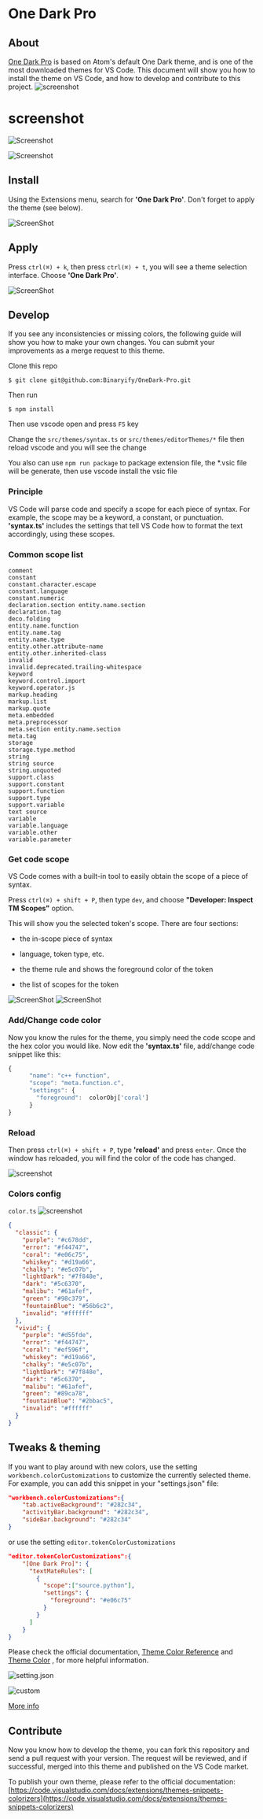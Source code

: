 # One Dark Pro

## About
[One Dark Pro](https://marketplace.visualstudio.com/items?itemName=zhuangtongfa.Material-theme) is based on Atom's default One Dark theme, and is one of the most downloaded themes for VS Code. This document will show you how to install the theme on VS Code, and how to develop and contribute to this project.
![screenshot](https://ws1.sinaimg.cn/large/006tNbRwgy1fvwjzw3c8fj31kw101adb.jpg)


# screenshot
![Screenshot](https://ws3.sinaimg.cn/large/006tNbRwgy1fvwkr6i199j31kw16otat.jpg)

![Screenshot](https://ws2.sinaimg.cn/large/006tNbRwgy1fvwkrv2rorj31kw16odhw.jpg)

## Install
Using the Extensions menu, search for **'One Dark Pro'**. Don't forget to apply the theme (see below).

![ScreenShot](https://ws2.sinaimg.cn/large/006tNbRwgy1fvwijszewzj31kw101doj.jpg)

## Apply
Press `ctrl(⌘) + k`, then press `ctrl(⌘) + t`, you will see a theme selection interface. Choose **'One Dark Pro'**.

![ScreenShot](https://ws1.sinaimg.cn/large/006tNbRwgy1fvwilva97dj31kw101k08.jpg)

## Develop 
If you see any inconsistencies or missing colors, the following guide will show you how to make your own changes. You can submit your improvements as a merge request to this theme.

Clone this repo
```
$ git clone git@github.com:Binaryify/OneDark-Pro.git
```
Then run

```
$ npm install 
```

Then use vscode open and press `F5` key

Change the `src/themes/syntax.ts` or `src/themes/editorThemes/*` file then reload vscode and you will see the change

You also can use `npm run package` to package extension file, the *.vsic file will be generate, then use vscode install the vsic file

### Principle
VS Code will parse code and specify a scope for each piece of syntax. For example, the scope may be a keyword, a constant, or punctuation. **'syntax.ts'** includes the settings that tell VS Code how to format the text accordingly, using these scopes.

### Common scope list

```
comment
constant
constant.character.escape
constant.language
constant.numeric
declaration.section entity.name.section
declaration.tag
deco.folding
entity.name.function
entity.name.tag
entity.name.type
entity.other.attribute-name
entity.other.inherited-class
invalid
invalid.deprecated.trailing-whitespace
keyword
keyword.control.import
keyword.operator.js
markup.heading
markup.list
markup.quote
meta.embedded
meta.preprocessor
meta.section entity.name.section
meta.tag
storage
storage.type.method
string
string source
string.unquoted
support.class
support.constant
support.function
support.type
support.variable
text source
variable
variable.language
variable.other
variable.parameter
```

### Get code scope
VS Code comes with a built-in tool to easily obtain the scope of a piece of syntax. 

Press `ctrl(⌘) + shift + P`, then type `dev`, and choose **"Developer: Inspect TM Scopes"** option.

This will show you the selected token's scope. There are four sections:

- the in-scope piece of syntax

- language, token type, etc.

- the theme rule and shows the foreground color of the token

- the list of scopes for the token

![ScreenShot](https://ws1.sinaimg.cn/large/006tNbRwgy1fvwjl9f2igj31kw101jxc.jpg)
![ScreenShot](https://ws2.sinaimg.cn/large/006tNbRwgy1fvwjlnqha0j31kw1017a3.jpg)

### Add/Change code color
Now you know the rules for the theme, you simply need the code scope and the hex color you would like. Now edit the **'syntax.ts'** file, add/change code snippet like this:

```js
{
      "name": "c++ function",
      "scope": "meta.function.c",
      "settings": {
        "foreground":  colorObj['coral']
      }
}
```


### Reload
Then press `ctrl(⌘) + shift + P`, type **'reload'** and press `enter`. Once the window has reloaded, you will find the color of the code has changed.

![screenshot](https://ws3.sinaimg.cn/large/006tNbRwgy1fvwjm9anuij31kw101aft.jpg)

### Colors config

`color.ts`
![screenshot](https://ws3.sinaimg.cn/large/006tNbRwgy1fvwjxs1cc0j31kw101n1h.jpg)

```json
{
  "classic": {
    "purple": "#c678dd",
    "error": "#f44747",
    "coral": "#e06c75",
    "whiskey": "#d19a66",
    "chalky": "#e5c07b",
    "lightDark": "#7f848e",
    "dark": "#5c6370",
    "malibu": "#61afef",
    "green": "#98c379",
    "fountainBlue": "#56b6c2",
    "invalid": "#ffffff"
  },
  "vivid": {
    "purple": "#d55fde",
    "error": "#f44747",
    "coral": "#ef596f",
    "whiskey": "#d19a66",
    "chalky": "#e5c07b",
    "lightDark": "#7f848e",
    "dark": "#5c6370",
    "malibu": "#61afef",
    "green": "#89ca78",
    "fountainBlue": "#2bbac5",
    "invalid": "#ffffff"
  }
}


```

## Tweaks & theming
If you want to play around with new colors, use the setting `workbench.colorCustomizations` to customize the currently selected theme.
For example, you can add this snippet in your "settings.json" file:

```json
"workbench.colorCustomizations":{
    "tab.activeBackground": "#282c34",
    "activityBar.background": "#282c34",
    "sideBar.background": "#282c34"
}
```

or use the setting `editor.tokenColorCustomizations`

```json
"editor.tokenColorCustomizations":{
    "[One Dark Pro]": {
      "textMateRules": [
        {
          "scope":["source.python"],
          "settings": {
            "foreground": "#e06c75"
          }
        }
      ]
    }
}
```

Please check the official documentation,
[Theme Color Reference](https://code.visualstudio.com/docs/getstarted/theme-color-reference) and 
[Theme Color](https://code.visualstudio.com/docs/getstarted/themes) , for more helpful information.

![setting.json](https://ws4.sinaimg.cn/large/006tNbRwgy1fvwjoqnbtgj31kw101whv.jpg)

![custom](https://ws3.sinaimg.cn/large/006tNbRwgy1fvwjpwnq7bj30qu14w3zr.jpg)


[More info](https://code.visualstudio.com/updates/v1_15#_user-definable-syntax-highlighting-colors)

## Contribute
Now you know how to develop the theme, you can fork this repository and send a pull request with your version. The request will be reviewed, and if successful, merged into this theme and published on the VS Code market.

To publish your own theme, please refer to the official documentation: [https://code.visualstudio.com/docs/extensions/themes-snippets-colorizers](https://code.visualstudio.com/docs/extensions/themes-snippets-colorizers)  
